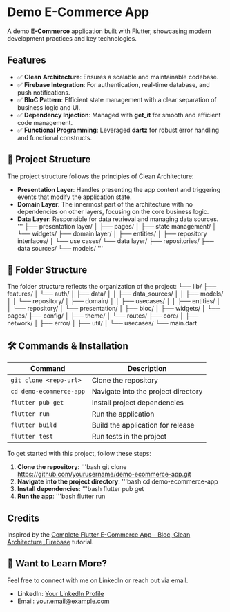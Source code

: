 # Demo E-Commerce App

A demo **E-Commerce** application built with Flutter, showcasing modern development practices and key technologies.

## Features
- ✅ **Clean Architecture**: Ensures a scalable and maintainable codebase.
- ✅ **Firebase Integration**: For authentication, real-time database, and push notifications.
- ✅ **BloC Pattern**: Efficient state management with a clear separation of business logic and UI.
- ✅ **Dependency Injection**: Managed with **get_it** for smooth and efficient code management.
- ✅ **Functional Programming**: Leveraged **dartz** for robust error handling and functional constructs.

## 🔗 Project Structure

The project structure follows the principles of Clean Architecture:

- **Presentation Layer**: Handles presenting the app content and triggering events that modify the application state.
- **Domain Layer**: The innermost part of the architecture with no dependencies on other layers, focusing on the core business logic.
- **Data Layer**: Responsible for data retrieval and managing data sources.
'''
├── presentation layer/
│ ├── pages/
│ ├── state management/
│ └── widgets/
├── domain layer/
│ ├── entities/
│ ├── repository interfaces/
│ └── use cases/
└── data layer/
├── repositories/
├── data sources/
└── models/
'''

## 📂 Folder Structure

The folder structure reflects the organization of the project:
└── lib/
  ├── features/
  │ └── auth/
  │ ├── data/
  │ │ ├── data_sources/
  │ │ ├── models/
  │ │ └── repository/
  │ ├── domain/
  │ │ ├── usecases/
  │ │ ├── entities/
  │ │ └── repository/
  │ └── presentation/
  │ ├── bloc/
  │ ├── widgets/
  │ └── pages/
  ├── config/
  │ ├── theme/
  │ └── routes/
  ├── core/
  │ ├── network/
  │ ├── error/
  │ ├── util/
  │ └── usecases/
  └── main.dart

## 🛠️ Commands & Installation

| Command                  | Description                                     |
|--------------------------|-------------------------------------------------|
| `git clone <repo-url>`   | Clone the repository                            |
| `cd demo-ecommerce-app`  | Navigate into the project directory             |
| `flutter pub get`        | Install project dependencies                    |
| `flutter run`            | Run the application                             |
| `flutter build`          | Build the application for release               |
| `flutter test`           | Run tests in the project                        |

To get started with this project, follow these steps:

1. **Clone the repository**:
   '''bash
   git clone https://github.com/yourusername/demo-ecommerce-app.git
2. **Navigate into the project directory**:
   '''bash
   cd demo-ecommerce-app
3. **Install dependencies**:
   '''bash
   flutter pub get
5. **Run the app**:
   '''bash
   flutter run

## Credits
Inspired by the [Complete Flutter E-Commerce App - Bloc, Clean Architecture, Firebase](https://www.youtube.com/watch?v=OTdRkmmE_Vw) tutorial.

## 👀 Want to Learn More?
Feel free to connect with me on LinkedIn or reach out via email.

- LinkedIn: [Your LinkedIn Profile](https://www.linkedin.com/in/yourprofile)
- Email: [your.email@example.com](mailto:your.email@example.com)
